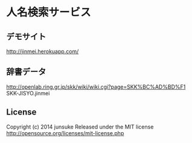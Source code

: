 # 人名検索サービス

## デモサイト
http://jinmei.herokuapp.com/

## 辞書データ
http://openlab.ring.gr.jp/skk/wiki/wiki.cgi?page=SKK%BC%AD%BD%F1
SKK-JISYO.jinmei

## License
Copyright (c) 2014 junsuke Released under the MIT license http://opensource.org/licenses/mit-license.php

